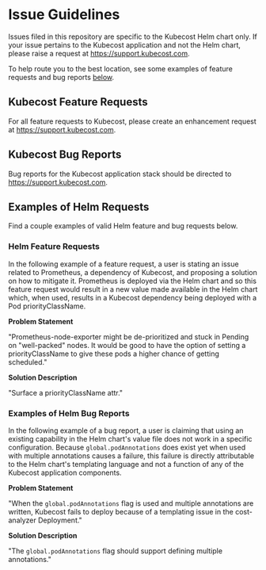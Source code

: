# Issue Guidelines

Issues filed in this repository are specific to the Kubecost Helm chart only. If your issue pertains to the Kubecost application and not the Helm chart, please raise a request at https://support.kubecost.com.

To help route you to the best location, see some examples of feature requests and bug reports [below](#examples-of-helm-requests).

## Kubecost Feature Requests

For all feature requests to Kubecost, please create an enhancement request at https://support.kubecost.com.

## Kubecost Bug Reports

Bug reports for the Kubecost application stack should be directed to https://support.kubecost.com.

## Examples of Helm Requests

Find a couple examples of valid Helm feature and bug requests below.

### Helm Feature Requests

In the following example of a feature request, a user is stating an issue related to Prometheus, a dependency of Kubecost, and proposing a solution on how to mitigate it. Prometheus is deployed via the Helm chart and so this feature request would result in a new value made available in the Helm chart which, when used, results in a Kubecost dependency being deployed with a Pod priorityClassName.

**Problem Statement**

"Prometheus-node-exporter might be de-prioritized and stuck in Pending on "well-packed" nodes. It would be good to have the option of setting a priorityClassName to give these pods a higher chance of getting scheduled."

**Solution Description**

"Surface a priorityClassName attr."

### Examples of Helm Bug Reports

In the following example of a bug report, a user is claiming that using an existing capability in the Helm chart's value file does not work in a specific configuration. Because `global.podAnnotations` does exist yet when used with multiple annotations causes a failure, this failure is directly attributable to the Helm chart's templating language and not a function of any of the Kubecost application components.

**Problem Statement**

"When the `global.podAnnotations` flag is used and multiple annotations are written, Kubecost fails to deploy because of a templating issue in the cost-analyzer Deployment."

**Solution Description**

"The `global.podAnnotations` flag should support defining multiple annotations."
